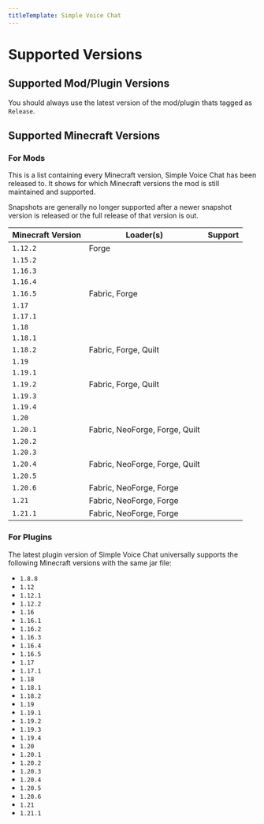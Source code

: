 ```yaml
---
titleTemplate: Simple Voice Chat
---
```


# Supported Versions

## Supported Mod/Plugin Versions

You should always use the latest version of the mod/plugin thats tagged as `Release`.

## Supported Minecraft Versions

### For Mods

This is a list containing every Minecraft version, Simple Voice Chat has been released to.
It shows for which Minecraft versions the mod is still maintained and supported.

Snapshots are generally no longer supported after a newer snapshot version is released or the full release of that version is out.

| Minecraft Version | Loader(s)                      | Support                                              |
| ----------------- | ------------------------------ | ---------------------------------------------------- |
| `1.12.2`          | Forge                          | <Badge type="tip" text="Under active development" /> |
| `1.15.2`          |                                | <Badge type="danger" text="No support" />            |
| `1.16.3`          |                                | <Badge type="danger" text="No support" />            |
| `1.16.4`          |                                | <Badge type="danger" text="No support" />            |
| `1.16.5`          | Fabric, Forge                  | <Badge type="tip" text="Under active development" /> |
| `1.17`            |                                | <Badge type="danger" text="No support" />            |
| `1.17.1`          |                                | <Badge type="danger" text="No support" />            |
| `1.18`            |                                | <Badge type="danger" text="No support" />            |
| `1.18.1`          |                                | <Badge type="danger" text="No support" />            |
| `1.18.2`          | Fabric, Forge, Quilt           | <Badge type="tip" text="Under active development" /> |
| `1.19`            |                                | <Badge type="danger" text="No support" />            |
| `1.19.1`          |                                | <Badge type="danger" text="No support" />            |
| `1.19.2`          | Fabric, Forge, Quilt           | <Badge type="tip" text="Under active development" /> |
| `1.19.3`          |                                | <Badge type="danger" text="No support" />            |
| `1.19.4`          |                                | <Badge type="danger" text="No support" />            |
| `1.20`            |                                | <Badge type="danger" text="No support" />            |
| `1.20.1`          | Fabric, NeoForge, Forge, Quilt | <Badge type="tip" text="Under active development" /> |
| `1.20.2`          |                                | <Badge type="danger" text="No support" />            |
| `1.20.3`          |                                | <Badge type="danger" text="No support" />            |
| `1.20.4`          | Fabric, NeoForge, Forge, Quilt | <Badge type="tip" text="Under active development" /> |
| `1.20.5`          |                                | <Badge type="danger" text="No support" />            |
| `1.20.6`          | Fabric, NeoForge, Forge        | <Badge type="tip" text="Under active development" /> |
| `1.21`            | Fabric, NeoForge, Forge        | <Badge type="tip" text="Under active development" /> |
| `1.21.1`          | Fabric, NeoForge, Forge        | <Badge type="tip" text="Under active development" /> |

### For Plugins

The latest plugin version of Simple Voice Chat universally supports the following Minecraft versions with the same jar file:

- `1.8.8`
- `1.12`
- `1.12.1`
- `1.12.2`
- `1.16`
- `1.16.1`
- `1.16.2`
- `1.16.3`
- `1.16.4`
- `1.16.5`
- `1.17`
- `1.17.1`
- `1.18`
- `1.18.1`
- `1.18.2`
- `1.19`
- `1.19.1`
- `1.19.2`
- `1.19.3`
- `1.19.4`
- `1.20`
- `1.20.1`
- `1.20.2`
- `1.20.3`
- `1.20.4`
- `1.20.5`
- `1.20.6`
- `1.21`
- `1.21.1`
